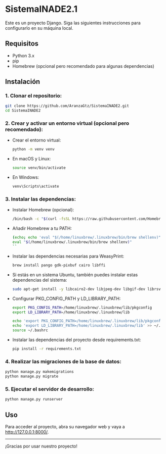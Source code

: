 # SistemaINADE2.1

Este es un proyecto Django. Siga las siguientes instrucciones para configurarlo en su máquina local.

## Requisitos

- Python 3.x
- pip
- Homebrew (opcional pero recomendado para algunas dependencias)

## Instalación

### 1. Clonar el repositorio:

   ```sh
   git clone https://github.com/AranzaGtz/SistemaINADE2.git
   cd SistemaINADE2
   ```

### 2. Crear y activar un entorno virtual (opcional pero recomendado):

   - Crear el entorno virtual:

     ```sh
     python -m venv venv
     ```

   - En macOS y Linux:

      ```sh
      source venv/bin/activate
      ```

   - En Windows:

      ```sh
      venv\Scripts\activate
      ```

### 3. Instalar las dependencias:

   - Instalar Homebrew (opcional):

      ```sh
      /bin/bash -c "$(curl -fsSL https://raw.githubusercontent.com/Homebrew/install/HEAD/install.sh)"
      ```

   - Añadir Homebrew a tu PATH:

      ```sh
      (echo; echo 'eval "$(/home/linuxbrew/.linuxbrew/bin/brew shellenv)"') >> /home/ubuntu/.bashrc
      eval "$(/home/linuxbrew/.linuxbrew/bin/brew shellenv)"
      ``
   - Instalar las dependencias necesarias para WeasyPrint:

      ```sh
      brew install pango gdk-pixbuf cairo libffi
      ```
   
   - Si estás en un sistema Ubuntu, también puedes instalar estas dependencias del sistema:
      
      ```sh
      sudo apt-get install -y libcairo2-dev libjpeg-dev libgif-dev librsvg2-dev
      ```

   - Configurar PKG_CONFIG_PATH y LD_LIBRARY_PATH:
   
      ```sh
      export PKG_CONFIG_PATH=/home/linuxbrew/.linuxbrew/lib/pkgconfig
      export LD_LIBRARY_PATH=/home/linuxbrew/.linuxbrew/lib

      echo 'export PKG_CONFIG_PATH=/home/linuxbrew/.linuxbrew/lib/pkgconfig' >> ~/.bashrc
      echo 'export LD_LIBRARY_PATH=/home/linuxbrew/.linuxbrew/lib' >> ~/.bashrc
      source ~/.bashrc
      ```

   - Instalar las dependencias del proyecto desde requirements.txt:

      ```sh
      pip install -r requirements.txt
      ```


### 4. Realizar las migraciones de la base de datos:

   ```sh
   python manage.py makemigrations
   python manage.py migrate
   ```

### 5. Ejecutar el servidor de desarrollo:

   ```sh
   python manage.py runserver
   ```

## Uso

Para acceder al proyecto, abra su navegador web y vaya a http://127.0.0.1:8000/.


---
¡Gracias por usar nuestro proyecto!

